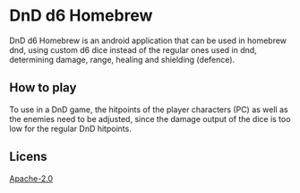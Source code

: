 # DnD d6 Homebrew
DnD d6 Homebrew is an android application that can be used in homebrew dnd, using custom d6 dice instead of the regular
ones used in dnd, determining damage, range, healing and shielding (defence). 

## How to play
To use in a DnD game, the hitpoints of the player characters (PC) as well as the enemies 
need to be adjusted, since the damage output of the dice is too low for the regular DnD hitpoints.

## Licens
[Apache-2.0](https://choosealicense.com/licenses/apache-2.0/)
